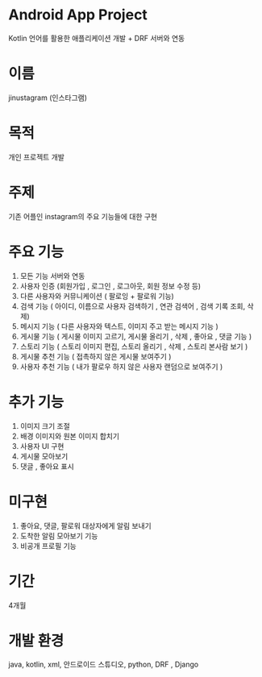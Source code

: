 # Android App Project 
  Kotlin 언어를 활용한 애플리케이션 개발 + DRF 서버와 연동 

# 이름
  jinustagram (인스타그램)
  
# 목적
  개인 프로젝트 개발  

# 주제
  기존 어플인 instagram의 주요 기능들에 대한 구현 

# 주요 기능
1. 모든 기능 서버와 연동 
2. 사용자 인증  (회원가입 , 로그인 , 로그아웃, 회원 정보 수정 등) 
3. 다른 사용자와 커뮤니케이션 ( 팔로잉 + 팔로워 기능) 
4. 검색 기능 ( 아이디, 이름으로 사용자 검색하기 , 연관 검색어 , 검색 기록 조회, 삭제)
5. 메시지 기능 ( 다른 사용자와 텍스트, 이미지 주고 받는 메시지 기능 )
6. 게시물 기능 ( 게시물 이미지 고르기, 게시물 올리기 , 삭제 , 좋아요 , 댓글 기능 )
7. 스토리 기능 ( 스토리 이미지 편집, 스토리 올리기 , 삭제 , 스토리 본사람 보기 )
8. 게시물 추천 기능 ( 접촉하지 않은 게시물 보여주기 ) 
9. 사용자 추천 기능 ( 내가 팔로우 하지 않은 사용자 랜덤으로  보여주기 )

# 추가 기능
1. 이미지 크기 조절
2. 배경 이미지와 원본 이미지 합치기 
3. 사용자 UI 구현 
4. 게시물 모아보기      
5. 댓글 , 좋아요 표시

# 미구현
1. 좋아요, 댓글, 팔로워 대상자에게 알림 보내기
2. 도착한 알림 모아보기 기능 
3. 비공개 프로필 기능 
 
# 기간
  4개월

# 개발 환경
  java, kotlin, xml, 안드로이드 스튜디오, python,  DRF , Django 
